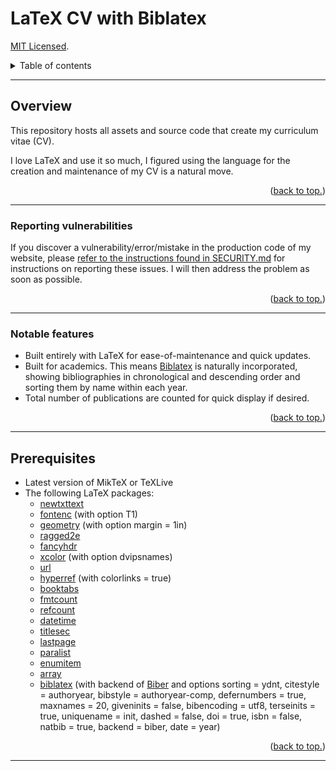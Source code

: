 # LaTeX CV with Biblatex

[MIT Licensed](https://github.com/paultran47/CV/blob/master/LICENCE.md).

<details>
  <summary>Table of contents</summary>
  <ul>
    <li>
      <a href="#overview">Overview</a>
      <ul>
        <li><a href="#reporting-vulnerabilities">Reporting vulnerabilities</a></li>
        <li><a href="#notable-features">Notable features</a></li>
      </ul>
    </li>
    <li><a href="#prerequisites">Prerequisites</a></li>
  </ul>
</details>

---

## Overview

This repository hosts all assets and source code that create my curriculum vitae (CV).

I love LaTeX and use it so much, I figured using the language for the creation
and maintenance of my CV is a natural move.

<p align="right">
  (<a href="#latex-cv-with-biblatex">back to top.</a>)
</p>

---

### Reporting vulnerabilities

If you discover a vulnerability/error/mistake in the production code of my
website, please [refer to the instructions found in SECURITY.md](https://github.com/paultran47/latex-cv-with-biblatex/blob/gh-pages/SECURITY.md)
for instructions on reporting these issues. I will then address the problem as
soon as possible.

<p align="right">
  (<a href="#latex-cv-with-biblatex">back to top.</a>)
</p>

---

### Notable features

* Built entirely with LaTeX for ease-of-maintenance and quick updates.
* Built for academics. This means [Biblatex](https://ctan.org/pkg/biblatex?lang=en)
is naturally incorporated, showing bibliographies in chronological and
descending order and sorting them by name within each year.
* Total number of publications are counted for quick display if desired.

<p align="right">
  (<a href="#latex-cv-with-biblatex">back to top.</a>)
</p>

---

## Prerequisites

* Latest version of MikTeX or TeXLive
* The following LaTeX packages:
  * [newtxttext](https://ctan.org/pkg/newtx)
  * [fontenc](https://ctan.org/pkg/fontenc) (with option T1)
  * [geometry](https://ctan.org/pkg/geometry) (with option margin = 1in)
  * [ragged2e](https://ctan.org/pkg/ragged2e)
  * [fancyhdr](https://ctan.org/pkg/fancyhdr)
  * [xcolor](https://ctan.org/pkg/xcolor) (with option dvipsnames)
  * [url](https://ctan.org/pkg/url)
  * [hyperref](https://ctan.org/pkg/hyperref) (with colorlinks = true)
  * [booktabs](https://ctan.org/pkg/booktabs)
  * [fmtcount](https://ctan.org/pkg/fmtcount)
  * [refcount](https://ctan.org/pkg/refcount)
  * [datetime](https://ctan.org/pkg/datetime)
  * [titlesec](https://ctan.org/pkg/titlesec)
  * [lastpage](https://ctan.org/pkg/lastpage)
  * [paralist](https://ctan.org/pkg/paralist)
  * [enumitem](https://ctan.org/pkg/enumitem)
  * [array](https://ctan.org/pkg/array)
  * [biblatex](https://ctan.org/pkg/biblatex) (with backend of
  [Biber](https://ctan.org/pkg/biber) and options sorting = ydnt,
  citestyle = authoryear, bibstyle = authoryear-comp, defernumbers = true,
  maxnames = 20, giveninits = false, bibencoding = utf8, terseinits = true,
  uniquename = init, dashed = false, doi = true, isbn = false, natbib = true,
  backend = biber, date = year)

<p align="right">
  (<a href="#latex-cv-with-biblatex">back to top.</a>)
</p>

---
